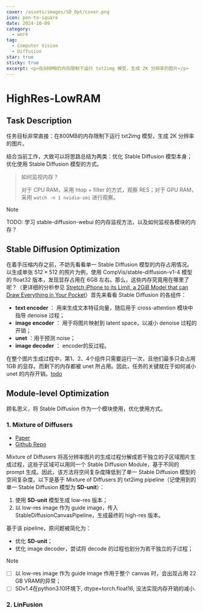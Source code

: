 ```yaml
---
cover: /assets/images/SD_Opt/cover.png
icon: pen-to-square
date: 2024-10-09
category:
  - work
tag:
  - Computer Vision
  - Diffusion
star: true
sticky: true
excerpt: <p>在800MB的内存限制下运行 txt2img 模型，生成 2K 分辨率的图片</p>
---
```


# HighRes-LowRAM

## Task Description

任务目标非常直接：在800MB的内存限制下运行 txt2img 模型，生成 2K 分辨率的图片。

结合当前工作，大致可以将思路总结为两类：优化 Stable Diffusion 模型本身；优化使用 Stable Diffusion 模型的方式。

> 如何监视内存？
>
> 对于 CPU RAM，采用 htop + filter 的方式，观察 RES；对于 GPU RAM，采用 `watch -n 1 nvidia-smi` 进行观察。

> [!note]
>
> TODO: 学习 stable-diffusion-webui 的内存监视方法，以及如何监视各模块的内存？

## Stable Diffusion Optimization

在着手压缩内存之前，不妨先看看单一 Stable Diffusion 模型的内存占用情况。以生成单张 $512 \times 512$ 的照片为例，使用 CompVis/stable-diffusion-v1-4 模型的 float32 版本，发现显存占用在 6GB 左右。那么，这些内存究竟用在哪里了呢？（更详细的分析参见 [Stretch iPhone to its Limit, a 2GiB Model that can Draw Everything in Your Pocket](https://liuliu.me/eyes/stretch-iphone-to-its-limit-a-2gib-model-that-can-draw-everything-in-your-pocket/)）首先来看看 Stable Diffusion 的各组件：

- **text encoder** ： 用来生成文本特征向量，随后用于 cross-attention 模块中指导 denoise 过程；
- **image encoder** ： 用于将图片映射到 latent space，以减小 denoise 过程的开销；
- **unet** ：用于预测 noise；
- **image decoder** ： encoder的反过程。

在整个图片生成过程中，第1、2、4个组件只需要运行一次，且他们最多只会占用 1GB 的显存。而剩下的内存都被 unet 所占用。因此，任务的关键就在于如何减小 unet 的内存开销。[todo](/src/todo.html)

## Module-level Optimization

顾名思义，将 Stable Diffusion 作为一个模块使用，优化使用方式。

### 1. Mixture of Diffusers

- <HopeIcon icon="archive"/> [Paper](https://arxiv.org/abs/2302.02412)
- <i class="fa-brands fa-github"></i> [Github Repo](https://github.com/albarji/mixture-of-diffusers)

Mixture of Diffusers 将高分辨率图片的生成过程分解成若干独立的子区域图片生成过程，这些子区域可以用同一个 Stable Diffusion Module，基于不同的 prompt 生成。因此，该方法将空间复杂度降低到了单一 Stable Diffusion 模型的空间复杂度。以下是基于 Mixture of Diffusers 的 txt2img pipeline（记使用到的单一 Stable Diffusion 模型为 **SD-unit**）：

1. 使用 **SD-unit** 模型生成 low-res 版本；
2. 以 low-res image 作为 guide image，传入 StableDiffusionCanvasPipeline，生成最终的 high-res 版本。

基于该 pipeline，原问题被简化为：

- 优化 **SD-unit**；
- 优化 image decoder，尝试将 decode 的过程也划分为若干独立的子过程；

> [!note]
>
> - [ ] 以 low-res image 作为 guide image 作用于整个 canvas 时，会出现占用 22 GB VRAM的异常；
> - [ ] SDv1.4在python3.10环境下, dtype=torch.float16, 没法实现内存开销的减小.



### 2. LinFusion

